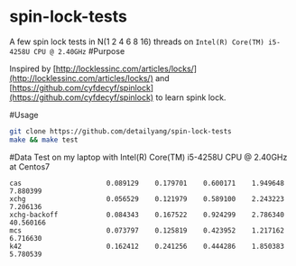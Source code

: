 # spin-lock-tests
A few spin lock tests in N(1 2 4 6 8 16) threads on `Intel(R) Core(TM) i5-4258U CPU @ 2.40GHz` 
#Purpose

Inspired by [http://locklessinc.com/articles/locks/](http://locklessinc.com/articles/locks/) and [https://github.com/cyfdecyf/spinlock](https://github.com/cyfdecyf/spinlock) to learn spink lock.

#Usage

```bash
git clone https://github.com/detailyang/spin-lock-tests
make && make test
```

#Data
Test on my laptop with Intel(R) Core(TM) i5-4258U CPU @ 2.40GHz at Centos7
```
cas                     0.089129	0.179701	0.600171	1.949648	7.880399
xchg                    0.056529	0.121979	0.589100	2.243223	7.206136
xchg-backoff            0.084343	0.167522	0.924299	2.786340	40.560166
mcs                     0.073797	0.125819	0.423952	1.217162	6.716630
k42                     0.162412	0.241256	0.444286	1.850383	5.780539
```
